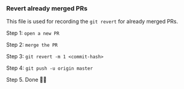 ### Revert already merged PRs

This file is used for recording the `git revert` for already merged PRs.

Step 1: `open a new PR`

Step 2: `merge the PR`

Step 3: `git revert -m 1 <commit-hash>`

Step 4: `git push -u origin master`

Step 5. Done 🌴🌴
